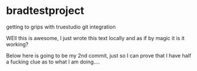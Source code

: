 # bradtestproject
getting to grips with truestudio git integration

WEll this is awesome, I just wrote this text locally and as if by magic it
is it working?

Below here is going to be my 2nd commit, just so I can prove that I have half
a fucking clue as to what I am doing....